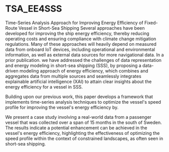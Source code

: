# TSA_EE4SSS
Time-Series Analysis Approach for Improving Energy Efficiency of Fixed-Route Vessel in Short-Sea Shipping
Several approaches have been developed for improving the ship energy efficiency, thereby reducing operating costs and ensuring compliance with climate change mitigation regulations. Many of these approaches will heavily depend on measured data from onboard IoT devices, including operational and environmental information, as well as external data sources for more navigational data.
In a prior publication. we have addressed the challenges of data representation and energy modeling in short-sea shipping (SSS), by proposing a data-driven modeling approach of energy efficiency, which combines and aggregates data from multiple sources and seamlessly integrates explainable artificial intelligence (XAI) to attain clear insights about the energy efficiency for a vessel in SSS.

Building upon our previous work, this paper develops a framework that implements time-series analysis techniques to optimize the vessel's speed profile for improving the vessel's energy efficiency by.

We present a case study involving a real-world data from a passenger vessel that was collected over a span of 15 months in the south of Sweden. 
The results indicate a potential enhancement can be achieved in the vessel's energy efficiency, highlighting the effectiveness of optimizing the speed profile within the context of constrained landscapes, as often seen in short-sea shipping.
